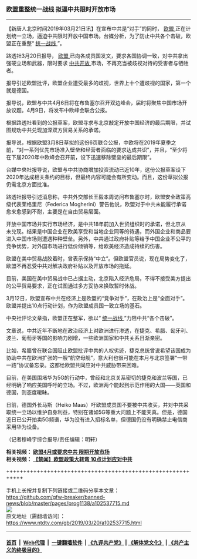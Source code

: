 ### 欧盟重整统一战线 拟逼中共限时开放市场
------------------------

<div class="post_content" itemprop="articleBody">
 <p>
  【新唐人北京时间2019年03月21日讯】在宣布中共是“对手”的同时，
  <a href="https://www.ntdtv.com/gb/欧盟.htm">
   欧盟
  </a>
  正在计划统一立场，逼迫中共限时开放中国市场。台媒分析，为了防止中共各个击破，欧盟正在重整“
  <a href="https://www.ntdtv.com/gb/统一战线.htm">
   统一战线
  </a>
  ”。
 </p>
 <p>
  路透社3月20日报导，
  <a href="https://www.ntdtv.com/gb/欧盟.htm">
   欧盟
  </a>
  已向各成员国发文，要求各国协调一致，对中共拿出强硬立场和武器，限时要求
  <a href="https://www.ntdtv.com/gb/中共开放.htm">
   中共开放
  </a>
  市场，不再充当被歧视对待的受害者与牺牲者。
 </p>
 <p>
  报导引述欧盟批评，欧盟企业遭受最多的歧视，世界上十个遭歧视的国家，第一个就是德国。
 </p>
 <p>
  报导说，欧盟与中共4月6日将在布鲁塞尔召开双边峰会，届时将聚焦中国市场开放议题。4月9日，将发布中欧峰会联合公报。
 </p>
 <p>
  根据路透社看到的公报草案，欧盟寻求与北京敲定开放中国经济的最后期限，并试图规劝中共兑现加深双方贸易关系的承诺。
 </p>
 <p>
  报导说，根据欧盟3月8日草拟的这份6页联合公报，中欧将在2019年夏季之前，“对一系列优先市场准入壁垒和经营者面临的要求达成共识”，并且，“至少将在下届2020年中欧峰会召开前，设下迅速移除壁垒的最后期限”。
 </p>
 <p>
  台媒中央社报导说，欧盟与中共协商增加投资流动已近10年，这份公报草案设下2020年达成相关条约的目标，但最终内容可能会有所变动。而且，这份草拟公报仍需北京方面批准。
 </p>
 <p>
  路透社报导引述消息称，中共外交部长王毅本周访问布鲁塞尔时，欧盟安全政策高级代表茉格里尼（Federica Mogherini）警告他说，欧盟对于中共未能履行承诺愈来愈感到不耐，主要是在自由贸易层面。
 </p>
 <p>
  开放中国市场并实行市场经济，是中共18年前加入世贸组织时的承诺，但北京从未兑现。结果是中国企业在欧美享受和当地企业同等的待遇，而外国企业和商品要进入中国市场则遭遇种种壁垒。另外，中共通过政府补贴等给予中国企业不公平的竞争优势，对外国市场进行低价倾销等，给欧美经济造成持续的伤害。
 </p>
 <p>
  欧盟在美中贸易战胶着时，曾表示保持“中立”。但欧盟官员说，现在局势变化了，欧盟不再忍受中共对解决政府补贴以及开放市场的拖延。
 </p>
 <p>
  目前，美国在美中贸易战中已占据主动，北京陷入经济危局，不得不接受美方提出的公平贸易要求，正在试图通过多方妥协来换取暂时休战。
 </p>
 <p>
  3月12日，欧盟宣布中共在经济上是欧盟的“竞争对手”，在政治上是“全面对手”。欧盟并提出10点行动计划，作为欧盟成员国一致立场的基石。
 </p>
 <p>
  中央社评论文章指，欧盟正在整军，欲以“
  <a href="https://www.ntdtv.com/gb/统一战线.htm">
   统一战线
  </a>
  ”力阻中共“各个击破”。
 </p>
 <p>
  文章说，中共近年不断地在政治经济上对欧洲进行渗透，在捷克、希腊、匈牙利、波兰、葡萄牙等国的影响力剧增，一些欧洲国家和中共关系日渐亲密。
 </p>
 <p>
  比如，希腊曾在联合国阻止欧盟批评中共的人权劣迹，捷克总统曾说希望该国成为协助中共在欧洲扩张的一艘“航空母舰”，意大利也很可能在本月与北京签署“一带一路”协议备忘录。这都给欧盟共同应对中共威胁带来困难。
 </p>
 <p>
  目前，在美国围堵华为5G的行动中，曾经和北京关系密切的捷克和波兰等国，已经明确了响应美国呼吁的立场。不过，欧洲两个能起到示范作用的大国——英国和德国，则态度暧昧。
 </p>
 <p>
  日前，德国外长马斯（Heiko Maas）吁欧盟成员国不要被中共收买，并对中共采取统一立场以维护自身利益，特别在诸如5G等重大问题上不能天真。但是，德国近日已公开拍卖5G频谱，华为没有进入招标名单，但德国仍没有明确禁止电信商采用华为设备。
 </p>
 <p>
  （记者穆峰宇综合报导/责任编辑：明轩）
 </p>
 <p>
  <strong>
   相关视频：
   <a href="https://www.ntdtv.com/b5/2019/03/20/a102537792.html">
    欧盟4月或要求中共 限期开放市场
   </a>
   <br/>
   相关视频：
   <a href="https://www.ntdtv.com/b5/2019/03/20/a102537670.html">
    【禁闻】欧盟政策大转弯 10点计划应对中共
   </a>
  </strong>
 </p>
 <div class="single_ad">
 </div>
</div>

+++++++++++++++++++++++++++++++++++++++++++++++++++++++++++<br/><br/>
手机上长按并复制下列链接或二维码分享本文章：<br/>
https://github.com/gfw-breaker/banned-news/blob/master/pages/prog1138/a102537715.md <br/>
<a href='https://github.com/gfw-breaker/banned-news/blob/master/pages/prog1138/a102537715.md'><img src='https://github.com/gfw-breaker/banned-news/blob/master/pages/prog1138/a102537715.md.png'/></a> <br/>
原文地址（需翻墙访问）：https://www.ntdtv.com/gb/2019/03/20/a102537715.html


------------------------
#### [首页](https://github.com/gfw-breaker/banned-news/blob/master/README.md) &nbsp;|&nbsp; [Web代理](https://github.com/labour-camp/helloworld) &nbsp;|&nbsp; [一键翻墙软件](https://github.com/gfw-breaker/nogfw/blob/master/README.md) &nbsp;| [《九评共产党》](https://github.com/gfw-breaker/9ping.md/blob/master/README.md#九评之一评共产党是什么) | [《解体党文化》](https://github.com/gfw-breaker/jtdwh.md/blob/master/README.md) | [《共产主义的终极目的》](https://github.com/gfw-breaker/gczydzjmd.md/blob/master/README.md)

